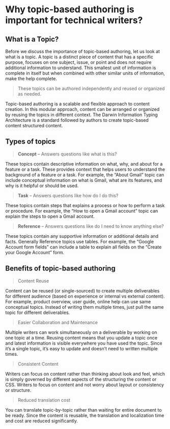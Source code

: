 # Why topic-based authoring is important for technical writers?

## What is a Topic?

Before we discuss the importance of topic-based authoring, let us look at what is a topic. A topic is a distinct piece of content that has a specific purpose, focuses on one subject, issue, or point and does not require additional information to understand. This smallest unit of information is complete in itself but when combined with other similar units of information, make the help complete.

>These topics can be authored independently and reused or organized as needed.

Topic-based authoring is a scalable and flexible approach to content creation. In this modular approach, content can be arranged or organized by reusing the topics in different context. The Darwin Information Typing Architecture is a standard followed by authors to create topic-based content structured content.

## Types of topics

>**Concept**  – Answers questions like what is this?

These topics contain descriptive information on what, why, and about for a feature or a task. These provides context that helps users to understand the background of a feature or a task. For example, the “About Gmail” topic can include conceptual information on what is Gmail, what are its features, and why is it helpful or should be used.

>**Task** – Answers questions like how do I do this?

These topics contain steps that explains a process or how to perform a task or procedure. For example, the “How to open a Gmail account” topic can explain the steps to open a Gmail account.

>**Reference** – Answers questions like do I need to know anything else?

These topics contain any supportive information or additional details and facts. Generally Reference topics use tables. For example, the “Google Account form fields” can include a table to explain all fields on the “Create your Google Account” form.

## Benefits of topic-based authoring

>Content Reuse

Content can be reused (or single-sourced) to create multiple deliverables for different audience (based on experience or internal vs external content). For example, product overview, user guide, online help can use same conceptual topics. Instead of writing them multiple times, just pull the same topic for different deliverables.

>Easier Collaboration and Maintenance

Multiple writers can work simultaneously on a deliverable by working on one topic at a time. Reusing content means that you update a topic once and latest information is visible everywhere you have used the topic. Since it’s a single topic, it’s easy to update and doesn’t need to written multiple times.

>Consistent Content

Writers can focus on content rather than thinking about look and feel, which is simply governed by different aspects of the structuring the content or CSS. Writers to focus on content and not worry about layout or consistency or structure.

>Reduced translation cost

You can translate topic-by-topic rather than waiting for entire document to be ready. Since the content is reusable, the translation and localization time and cost are reduced significantly.




